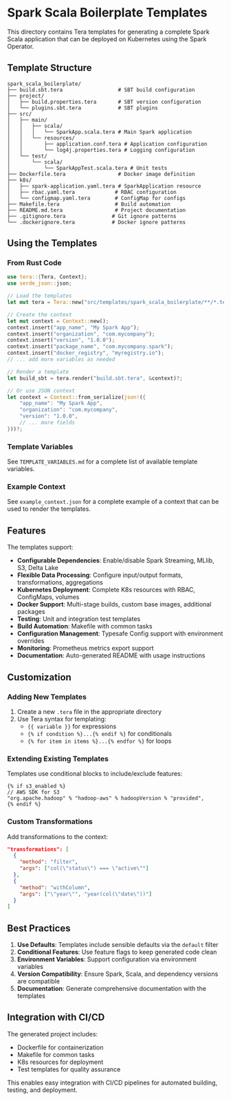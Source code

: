 # Spark Scala Boilerplate Templates

This directory contains Tera templates for generating a complete Spark Scala application that can be deployed on Kubernetes using the Spark Operator.

## Template Structure

```
spark_scala_boilerplate/
├── build.sbt.tera                  # SBT build configuration
├── project/
│   ├── build.properties.tera       # SBT version configuration
│   └── plugins.sbt.tera            # SBT plugins
├── src/
│   ├── main/
│   │   ├── scala/
│   │   │   └── SparkApp.scala.tera # Main Spark application
│   │   └── resources/
│   │       ├── application.conf.tera # Application configuration
│   │       └── log4j.properties.tera # Logging configuration
│   └── test/
│       └── scala/
│           └── SparkAppTest.scala.tera # Unit tests
├── Dockerfile.tera                 # Docker image definition
├── k8s/
│   ├── spark-application.yaml.tera # SparkApplication resource
│   ├── rbac.yaml.tera             # RBAC configuration
│   └── configmap.yaml.tera        # ConfigMap for configs
├── Makefile.tera                  # Build automation
├── README.md.tera                 # Project documentation
├── .gitignore.tera               # Git ignore patterns
└── .dockerignore.tera            # Docker ignore patterns
```

## Using the Templates

### From Rust Code

```rust
use tera::{Tera, Context};
use serde_json::json;

// Load the templates
let mut tera = Tera::new("src/templates/spark_scala_boilerplate/**/*.tera")?;

// Create the context
let mut context = Context::new();
context.insert("app_name", "My Spark App");
context.insert("organization", "com.mycompany");
context.insert("version", "1.0.0");
context.insert("package_name", "com.mycompany.spark");
context.insert("docker_registry", "myregistry.io");
// ... add more variables as needed

// Render a template
let build_sbt = tera.render("build.sbt.tera", &context)?;

// Or use JSON context
let context = Context::from_serialize(json!({
    "app_name": "My Spark App",
    "organization": "com.mycompany",
    "version": "1.0.0",
    // ... more fields
}))?;
```

### Template Variables

See `TEMPLATE_VARIABLES.md` for a complete list of available template variables.

### Example Context

See `example_context.json` for a complete example of a context that can be used to render the templates.

## Features

The templates support:

- **Configurable Dependencies**: Enable/disable Spark Streaming, MLlib, S3, Delta Lake
- **Flexible Data Processing**: Configure input/output formats, transformations, aggregations
- **Kubernetes Deployment**: Complete K8s resources with RBAC, ConfigMaps, volumes
- **Docker Support**: Multi-stage builds, custom base images, additional packages
- **Testing**: Unit and integration test templates
- **Build Automation**: Makefile with common tasks
- **Configuration Management**: Typesafe Config support with environment overrides
- **Monitoring**: Prometheus metrics export support
- **Documentation**: Auto-generated README with usage instructions

## Customization

### Adding New Templates

1. Create a new `.tera` file in the appropriate directory
2. Use Tera syntax for templating:
   - `{{ variable }}` for expressions
   - `{% if condition %}...{% endif %}` for conditionals
   - `{% for item in items %}...{% endfor %}` for loops

### Extending Existing Templates

Templates use conditional blocks to include/exclude features:

```tera
{% if s3_enabled %}
// AWS SDK for S3
"org.apache.hadoop" % "hadoop-aws" % hadoopVersion % "provided",
{% endif %}
```

### Custom Transformations

Add transformations to the context:

```json
"transformations": [
  {
    "method": "filter",
    "args": ["col(\"status\") === \"active\""]
  },
  {
    "method": "withColumn",
    "args": ["\"year\"", "year(col(\"date\"))"]
  }
]
```

## Best Practices

1. **Use Defaults**: Templates include sensible defaults via the `default` filter
2. **Conditional Features**: Use feature flags to keep generated code clean
3. **Environment Variables**: Support configuration via environment variables
4. **Version Compatibility**: Ensure Spark, Scala, and dependency versions are compatible
5. **Documentation**: Generate comprehensive documentation with the templates

## Integration with CI/CD

The generated project includes:

- Dockerfile for containerization
- Makefile for common tasks
- K8s resources for deployment
- Test templates for quality assurance

This enables easy integration with CI/CD pipelines for automated building, testing, and deployment.
